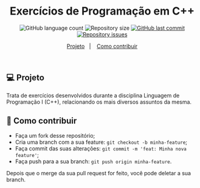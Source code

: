 <h1 align="center">
  Exercícios de Programação em C++
</h1>
<p align="center">
  <img alt="GitHub language count" src="https://img.shields.io/github/languages/count/franklinthony/exercises-programming-cpp">

  <img alt="Repository size" src="https://img.shields.io/github/repo-size/franklinthony/exercises-programming-cpp">
  
  <a href="https://github.com/franklinthony/exercises-programming-cpp/commits/master">
    <img alt="GitHub last commit" src="https://img.shields.io/github/last-commit/franklinthony/exercises-programming-cpp">
  </a>

  <a href="https://github.com/franklinthony/exercises-programming-cpp/issues">
    <img alt="Repository issues" src="https://img.shields.io/github/issues/franklinthony/exercises-programming-cpp">
  </a>
</p>

<p align="center">
  <a href="#-projeto">Projeto</a>&nbsp;&nbsp;&nbsp;|&nbsp;&nbsp;&nbsp;
  <a href="#-como-contribuir">Como contribuir</a>
</p>

<br>

## 💻 Projeto

Trata de exercícios desenvolvidos durante a disciplina Linguagem de Programação I (C++), relacionando os mais diversos assuntos da mesma.

## 🤔 Como contribuir

- Faça um fork desse repositório;
- Cria uma branch com a sua feature: `git checkout -b minha-feature`;
- Faça commit das suas alterações: `git commit -m 'feat: Minha nova feature'`;
- Faça push para a sua branch: `git push origin minha-feature`.

Depois que o merge da sua pull request for feito, você pode deletar a sua branch.
